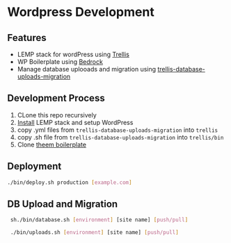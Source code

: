 # Wordpress Development

## Features

* LEMP stack for wordPress using [Trellis](https://github.com/roots/trellis)
* WP Boilerplate using [Bedrock](https://github.com/roots/bedrock)
* Manage database uplooads and migration using  [trellis-database-uploads-migration](https://github.com/valentinocossar/trellis-database-uploads-migration)

## Development Process

1. CLone this repo recursively
2. [Install](https://roots.io/trellis/docs/installing-trellis/) LEMP stack and setup WordPress
3. copy .yml files from `trellis-database-uploads-migration` into `trellis`
4. copy .sh file from `trellis-database-uploads-migration` into `trellis/bin`
4. Clone [theem boilerplate](https://github.com/ljsherlock/wp-boilerplate)

## Deployment

```sh
./bin/deploy.sh production [example.com]
```

## DB Upload and Migration
```sh
 sh./bin/database.sh [environment] [site name] [push/pull]
 ```
```sh
 ./bin/uploads.sh [environment] [site name] [push/pull]
 ```

